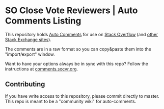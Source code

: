 # SO Close Vote Reviewers | Auto Comments Listing

This repository holds [Auto Comments][1] for use on [Stack Overflow][2] (and [other Stack Exchange sites][3]).

The comments are in a raw format so you can copy&paste them into the "import/export" window.

Want to have your options always be in sync with this repo? Follow the instructions at [comments.socvr.org](https://comments.socvr.org/).

## Contributing

If you have write access to this repository, please commit directly to master. This repo is meant to be a "community wiki" for auto-comments.


 [1]: http://stackapps.com/questions/2116/autoreviewcomments-pro-forma-comments-for-se
 [2]: http://stackoverflow.com/
 [3]: http://stackexchange.com/sites
